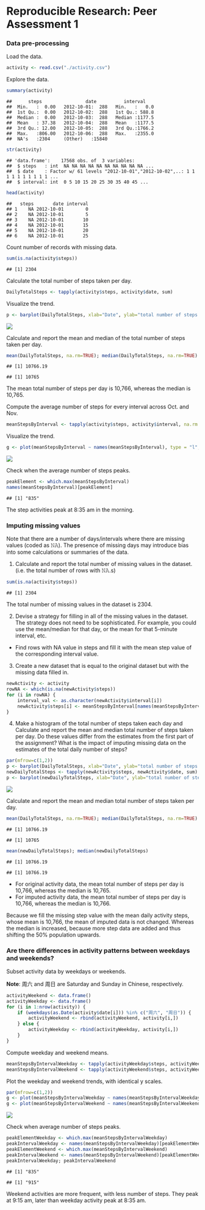 # Reproducible Research: Peer Assessment 1

### Data pre-processing
Load the data.

```r
activity <- read.csv("./activity.csv")
```
Explore the data.

```r
summary(activity)
```

```
##      steps                date          interval     
##  Min.   :  0.00   2012-10-01:  288   Min.   :   0.0  
##  1st Qu.:  0.00   2012-10-02:  288   1st Qu.: 588.8  
##  Median :  0.00   2012-10-03:  288   Median :1177.5  
##  Mean   : 37.38   2012-10-04:  288   Mean   :1177.5  
##  3rd Qu.: 12.00   2012-10-05:  288   3rd Qu.:1766.2  
##  Max.   :806.00   2012-10-06:  288   Max.   :2355.0  
##  NA's   :2304     (Other)   :15840
```

```r
str(activity)
```

```
## 'data.frame':	17568 obs. of  3 variables:
##  $ steps   : int  NA NA NA NA NA NA NA NA NA NA ...
##  $ date    : Factor w/ 61 levels "2012-10-01","2012-10-02",..: 1 1 1 1 1 1 1 1 1 1 ...
##  $ interval: int  0 5 10 15 20 25 30 35 40 45 ...
```

```r
head(activity)
```

```
##   steps       date interval
## 1    NA 2012-10-01        0
## 2    NA 2012-10-01        5
## 3    NA 2012-10-01       10
## 4    NA 2012-10-01       15
## 5    NA 2012-10-01       20
## 6    NA 2012-10-01       25
```
Count number of records with missing data.

```r
sum(is.na(activity$steps))
```

```
## [1] 2304
```

Calculate the total number of steps taken per day.

```r
DailyTotalSteps <- tapply(activity$steps, activity$date, sum)
```
Visualize the trend.

```r
p <- barplot(DailyTotalSteps, xlab="Date", ylab="total number of steps taken per day")
```

![](PA1_template_files/figure-html/unnamed-chunk-5-1.png)

Calculate and report the mean and median of the total number of steps taken per day.

```r
mean(DailyTotalSteps, na.rm=TRUE); median(DailyTotalSteps, na.rm=TRUE)
```

```
## [1] 10766.19
```

```
## [1] 10765
```
The mean total number of steps per day is 10,766, whereas the median is 10,765.

Compute the average number of steps for every interval across Oct. and Nov.

```r
meanStepsByInterval <- tapply(activity$steps, activity$interval, na.rm = TRUE, mean)
```
Visualize the trend.

```r
g <- plot(meanStepsByInterval ~ names(meanStepsByInterval), type = "l", xlab="5-min Interval/day", ylab="mean number of steps taken per 5-min interval")
```

![](PA1_template_files/figure-html/unnamed-chunk-8-1.png)

Check when the average number of steps peaks.

```r
peakElement <- which.max(meanStepsByInterval)
names(meanStepsByInterval)[peakElement]
```

```
## [1] "835"
```
The step activities peak at 8:35 am in the morning.

### Imputing missing values

Note that there are a number of days/intervals where there are missing values (coded as 𝙽𝙰). The presence of missing days may introduce bias into some calculations or summaries of the data.

1. Calculate and report the total number of missing values in the dataset. (i.e. the total number of rows with 𝙽𝙰.s)


```r
sum(is.na(activity$steps))
```

```
## [1] 2304
```
The total number of missing values in the dataset is 2304.

2. Devise a strategy for filling in all of the missing values in the dataset. The strategy does not need to be sophisticated. For example, you could use the mean/median for that day, or the mean for that 5-minute interval, etc.

- Find rows with NA value in steps and fill it with the mean step value of the corresponding interval value.

3. Create a new dataset that is equal to the original dataset but with the missing data filled in.

```r
newActivity <- activity
rowNA <- which(is.na(newActivity$steps))
for (i in rowNA) {
    interval_val <- as.character(newActivity$interval[i])
    newActivity$steps[i] <- meanStepsByInterval[names(meanStepsByInterval)==interval_val]
}
```

4. Make a histogram of the total number of steps taken each day and Calculate and report the mean and median total number of steps taken per day. Do these values differ from the estimates from the first part of the assignment? What is the impact of imputing missing data on the estimates of the total daily number of steps?

```r
par(mfrow=c(1,2))
p <- barplot(DailyTotalSteps, xlab="Date", ylab="total number of steps taken per day, with missing values")
newDailyTotalSteps <- tapply(newActivity$steps, newActivity$date, sum)
p <- barplot(newDailyTotalSteps, xlab="Date", ylab="total number of steps taken per day, with imputed values")
```

![](PA1_template_files/figure-html/unnamed-chunk-12-1.png)

Calculate and report the mean and median total number of steps taken per day.

```r
mean(DailyTotalSteps, na.rm=TRUE); median(DailyTotalSteps, na.rm=TRUE)
```

```
## [1] 10766.19
```

```
## [1] 10765
```

```r
mean(newDailyTotalSteps); median(newDailyTotalSteps)
```

```
## [1] 10766.19
```

```
## [1] 10766.19
```
- For original activity data, the mean total number of steps per day is 10,766, whereas the median is 10,765.
- For imputed activity data, the mean total number of steps per day is 10,766, whereas the median is 10,766.

Because we fill the missing step value with the mean daily activity steps, whose mean is 10,766, the mean of imputed data is not changed. Whereas the median is increased, because more step data are added and thus shifting the 50% population upwards.

### Are there differences in activity patterns between weekdays and weekends?
Subset activity data by weekdays or weekends.

**Note**: 周六 and 周日 are Saturday and Sunday in Chinese, respectively.

```r
activityWeekend <- data.frame()
activityWeekday <- data.frame()
for (i in 1:nrow(activity)) {
    if (weekdays(as.Date(activity$date[i])) %in% c("周六", "周日")) {
        activityWeekend <- rbind(activityWeekend, activity[i,])
    } else {
        activityWeekday <- rbind(activityWeekday, activity[i,])
    }
}
```
Compute weekday and weekend means.

```r
meanStepsByIntervalWeekday <- tapply(activityWeekday$steps, activityWeekday$interval, na.rm = TRUE, mean)
meanStepsByIntervalWeekend <- tapply(activityWeekend$steps, activityWeekend$interval, na.rm = TRUE, mean)
```
Plot the weekday and weekend trends, with identical y scales.

```r
par(mfrow=c(1,2))
g <- plot(meanStepsByIntervalWeekday ~ names(meanStepsByIntervalWeekday), ylim=c(0,250), type = "l", xlab="5-min Interval/day", ylab="mean number of steps taken per 5-min interval on weekdays")
g <- plot(meanStepsByIntervalWeekend ~ names(meanStepsByIntervalWeekend), ylim=c(0,250), type = "l", xlab="5-min Interval/day", ylab="mean number of steps taken per 5-min interval on weekends")
```

![](PA1_template_files/figure-html/unnamed-chunk-16-1.png)

Check when average number of steps peaks.

```r
peakElementWeekday <- which.max(meanStepsByIntervalWeekday)
peakIntervalWeekday <- names(meanStepsByIntervalWeekday)[peakElementWeekday]
peakElementWeekend <- which.max(meanStepsByIntervalWeekend)
peakIntervalWeekend <- names(meanStepsByIntervalWeekend)[peakElementWeekend]
peakIntervalWeekday; peakIntervalWeekend
```

```
## [1] "835"
```

```
## [1] "915"
```
Weekend activities are more frequent, with less number of steps. They peak at 9:15 am, later than weekday activity peak at 8:35 am. 
